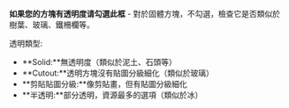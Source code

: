 **如果您的方塊有透明度请勾選此框** - 對於固體方塊，不勾選，檢查它是否類似於樹葉、玻璃、鐵柵欄等。

透明類型:

* **Solid:**無透明度（類似於泥土、石頭等）
* **Cutout:**透明方塊沒有貼圖分級細化（類似於玻璃）
* **剪貼貼圖分級:**像剪貼畫，但有貼圖分級細化
* **半透明:**部分透明，資源最多的選項（類似於冰）